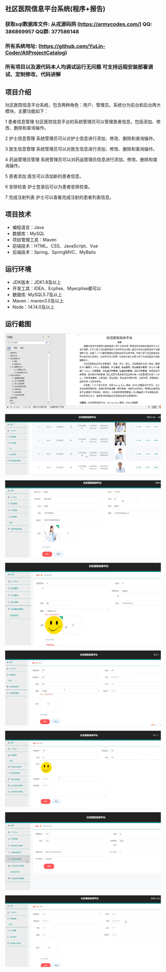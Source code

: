 ## 社区医院信息平台系统(程序+报告)

###  获取sql数据库文件: 从戎源码网 (https://armycodes.com/) QQ: 386869957 QQ群: 377586148
###  所有系统地址: (https://github.com/YuLin-Coder/AllProjectCatalog) 
###  所有项目以及源代码本人均调试运行无问题 可支持远程安装部署调试、定制修改、代码讲解

## 项目介绍
社区医院信息平台系统，包含两种角色：用户、管理员，系统分为前台和后台两大模块，主要功能如下：

1 患者信息管理
社区医院信息平台的系统管理员可以管理患者信息，包括添加、修改、删除和查询操作。

2 护士信息管理
系统管理员可以对护士信息进行添加、修改、删除和查询操作。

3 医生信息管理
系统管理员可以对医生信息进行添加、修改、删除和查询操作。

4 药品管理员管理
系统管理员可以对药品管理员信息进行添加、修改、删除和查询操作。

5 患者添加
医生可以添加新的患者信息。

6 安排检查
护士登录后可以为患者安排检查。

7 完成注射列表
护士可以查看完成注射的患者列表信息。

## 项目技术
- 编程语言：Java
- 数据库：MySQL
- 项目管理工具：Maven
- 前端技术：HTML、CSS、JavaScript、Vue
- 后端技术：Spring、SpringMVC、MyBatis

## 运行环境
- JDK版本：JDK1.8及以上
- 开发工具：IDEA、Ecplise、Myecplise都可以
- 数据库: MySQL5.7及以上
- Maven：maven3.0及以上
- Node：14.14.0及以上

## 运行截图
![](screenshot/1.png)

![](screenshot/2.png)

![](screenshot/3.png)

![](screenshot/4.png)

![](screenshot/5.png)

![](screenshot/6.png)

![](screenshot/7.png)

![](screenshot/8.png)
